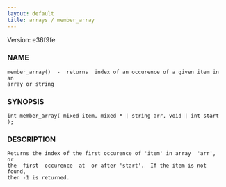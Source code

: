 ```yaml
---
layout: default
title: arrays / member_array
---
```


Version: e36f9fe




### NAME
    member_array()  -  returns  index of an occurence of a given item in an
    array or string


### SYNOPSIS
    int member_array( mixed item, mixed * | string arr, void | int start );


### DESCRIPTION
    Returns the index of the first occurence of 'item' in array  'arr',  or
    the  first  occurence  at  or after 'start'.  If the item is not found,
    then -1 is returned.



